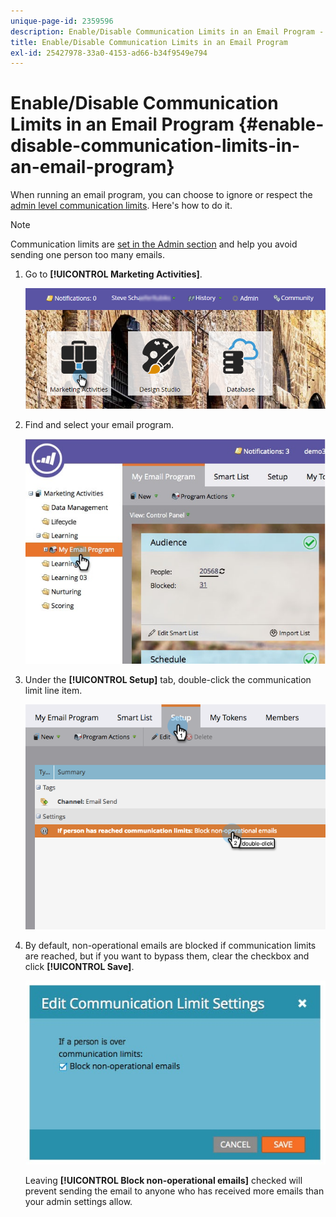 ```yaml
---
unique-page-id: 2359596
description: Enable/Disable Communication Limits in an Email Program - Marketo Docs - Product Documentation
title: Enable/Disable Communication Limits in an Email Program
exl-id: 25427978-33a0-4153-ad66-b34f9549e794
---
```

# Enable/Disable Communication Limits in an Email Program {#enable-disable-communication-limits-in-an-email-program}

When running an email program, you can choose to ignore or respect the [admin level communication limits](/help/marketo/product-docs/administration/email-setup/enable-communication-limits.md). Here's how to do it.

>[!NOTE]
>
>Communication limits are [set in the Admin section](/help/marketo/product-docs/administration/email-setup/enable-communication-limits.md) and help you avoid sending one person too many emails.

1. Go to **[!UICONTROL Marketing Activities]**.

   ![](assets/login-marketing-activities-3.png)

1. Find and select your email program.

   ![](assets/selectemailprogram-3.jpg)

1. Under the **[!UICONTROL Setup]** tab, double-click the communication limit line item.

   ![](assets/blockoperational.png)

1. By default, non-operational emails are blocked if communication limits are reached, but if you want to bypass them, clear the checkbox and click **[!UICONTROL Save]**.

   ![](assets/ifaperson.jpg)

   Leaving **[!UICONTROL Block non-operational emails]** checked will prevent sending the email to anyone who has received more emails than your admin settings allow.
